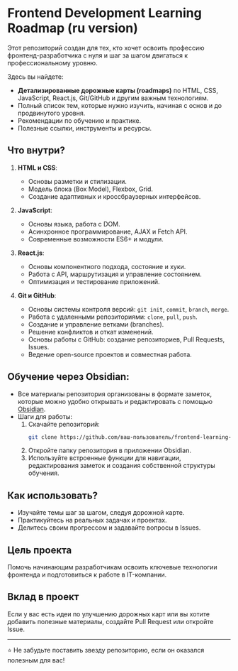 # Frontend Development Learning Roadmap (ru version) 

Этот репозиторий создан для тех, кто хочет освоить профессию фронтенд-разработчика с нуля и шаг за шагом двигаться к профессиональному уровню.  

Здесь вы найдете:  
- **Детализированные дорожные карты (roadmaps)** по HTML, CSS, JavaScript, React.js, Git/GitHub и другим важным технологиям.  
- Полный список тем, которые нужно изучить, начиная с основ и до продвинутого уровня.  
- Рекомендации по обучению и практике.  
- Полезные ссылки, инструменты и ресурсы.  

## Что внутри?  
1. **HTML и CSS**:  
   - Основы разметки и стилизации.  
   - Модель блока (Box Model), Flexbox, Grid.  
   - Создание адаптивных и кроссбраузерных интерфейсов.  

2. **JavaScript**:  
   - Основы языка, работа с DOM.  
   - Асинхронное программирование, AJAX и Fetch API.  
   - Современные возможности ES6+ и модули.  

3. **React.js**:  
   - Основы компонентного подхода, состояние и хуки.  
   - Работа с API, маршрутизация и управление состоянием.  
   - Оптимизация и тестирование приложений.  

4. **Git и GitHub**:  
   - Основы системы контроля версий: `git init`, `commit`, `branch`, `merge`.  
   - Работа с удаленными репозиториями: `clone`, `pull`, `push`.  
   - Создание и управление ветками (branches).  
   - Решение конфликтов и откат изменений.  
   - Основы работы с GitHub: создание репозиториев, Pull Requests, Issues.  
   - Ведение open-source проектов и совместная работа.  

## Обучение через Obsidian:  
   - Все материалы репозитория организованы в формате заметок, которые можно удобно открывать и редактировать с помощью [Obsidian](https://obsidian.md).  
   - Шаги для работы:  
     1. Скачайте репозиторий:  
        ```bash  
        git clone https://github.com/ваш-пользователь/frontend-learning-roadmap.git  
        ```  
     2. Откройте папку репозитория в приложении Obsidian.  
     3. Используйте встроенные функции для навигации, редактирования заметок и создания собственной структуры обучения.  

## Как использовать?  
- Изучайте темы шаг за шагом, следуя дорожной карте.  
- Практикуйтесь на реальных задачах и проектах.  
- Делитесь своим прогрессом и задавайте вопросы в Issues.  

## Цель проекта  
Помочь начинающим разработчикам освоить ключевые технологии фронтенда и подготовиться к работе в IT-компании.  

## Вклад в проект  
Если у вас есть идеи по улучшению дорожных карт или вы хотите добавить полезные материалы, создайте Pull Request или откройте Issue.  

---

⭐️ Не забудьте поставить звезду репозиторию, если он оказался полезным для вас!